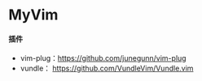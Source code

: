 # MyVim


#### 插件
- vim-plug：https://github.com/junegunn/vim-plug
- vundle： https://github.com/VundleVim/Vundle.vim
